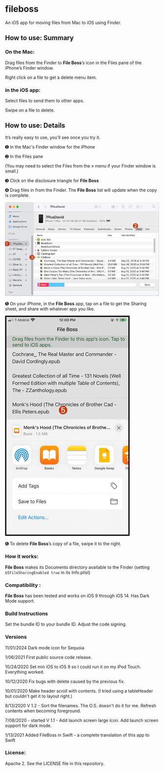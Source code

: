 # fileboss

An iOS app for moving files from Mac to iOS using Finder.

## How to use: Summary

### On the Mac:

Drag files from the Finder to **File Boss**’s icon in the Files pane of the iPhone’s Finder window.

Right click on a file to get a delete menu item.

### in the iOS app: 

Select files to send them to other apps.

Swipe on a file to delete.

## How to use: Details

It’s really easy to use, you'll see once you try it.

➊ In the Mac's Finder window for the iPhone

➋ In the Files pane

(You may need to select the Files from the » menu if your Finder window is small.)

➌ Click on the disclosure triangle for **File Boss**

➍ Drag files in from the Finder. The **File Boss** list will update when the copy is complete.

![Finder Screenshot](/readmeImages/FinderScreenshot.png)

➎ On your iPhone, in the **File Boss** app, tap on a file to get the Sharing sheet, and share with whatever app you like.

![iOS File Boss Screenshot](/readmeImages/iosScreenshot.png)


➏ To delete **File Boss**’s copy of a file, swipe it to the right.

### How it works:

**File Boss** makes its Documents directory available to the Finder (setting `UIFileSharingEnabled true` in its Info.plist)

### Compatibility : 

**File Boss** has been tested and works on iOS 9 through iOS 14. Has Dark Mode support.

### Build Instructions

Set the bundle ID to your bundle ID. Adjust the code signing.

### Versions

11/01/2024
Dark mode icon for Sequoia

1/06/2021
First public source code release.

10/24/2020
Set min iOS to iOS 9 so I could run it on my iPod Touch. Everything worked.

10/12/2020
Fix bugs with delete caused by the previous fix. 

10/01/2020
Make header scroll with contents. (I tried using a tableHeader but couldn't get it to layout right.)

8/13/2020
V 1.2 - Sort the filenames. The O.S. doesn't do it for me. Refresh contents when becoming foreground.

7/08/2020 - started
V 1.1 - Add launch screen large icon. Add launch screen support for dark mode.

1/13/2021
Added FileBoss in Swift - a complete translation of this app to Swift

### License: 

Apache 2. See the LICENSE file in this repository.
